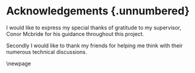 # Acknowledgements {.unnumbered}

<!-- This is for acknowledging all of the people who helped out -->

I would like to express my special thanks of gratitude to my supervisor, Conor Mcbride for his guidance
throughout this project.

Secondly I would like to thank my friends for helping me think with their numerous technical discussions. 

<!-- Use the \newpage command to force a new page -->

\newpage



